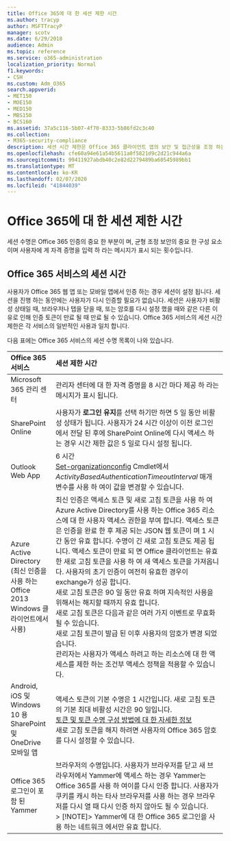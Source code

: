 ```yaml
---
title: Office 365에 대 한 세션 제한 시간
ms.author: tracyp
author: MSFTTracyP
manager: scotv
ms.date: 6/29/2018
audience: Admin
ms.topic: reference
ms.service: o365-administration
localization_priority: Normal
f1.keywords:
- CSH
ms.custom: Adm_O365
search.appverid:
- MET150
- MOE150
- MED150
- MBS150
- BCS160
ms.assetid: 37a5c116-5b07-4f70-8333-5b86fd2c3c40
ms.collection:
- M365-security-compliance
description: 세션 시간 제한은 Office 365 클라이언트 앱의 보안 및 접근성을 조정 하는 데 사용 됩니다.
ms.openlocfilehash: cfe60a94e61a54b5611a0f5821d9c2d21c944a6a
ms.sourcegitcommit: 99411927abdb40c2e82d2279489ba60545989bb1
ms.translationtype: MT
ms.contentlocale: ko-KR
ms.lasthandoff: 02/07/2020
ms.locfileid: "41844039"
---
```

# <a name="session-timeouts-for-office-365"></a>Office 365에 대 한 세션 제한 시간

세션 수명은 Office 365 인증의 중요 한 부분이 며, 균형 조정 보안의 중요 한 구성 요소 이며 사용자에 게 자격 증명을 입력 하 라는 메시지가 표시 되는 횟수입니다.
  
## <a name="session-times-for-office-365-services"></a>Office 365 서비스의 세션 시간

사용자가 Office 365 웹 앱 또는 모바일 앱에서 인증 하는 경우 세션이 설정 됩니다. 세션을 진행 하는 동안에는 사용자가 다시 인증할 필요가 없습니다. 세션은 사용자가 비활성 상태일 때, 브라우저나 탭을 닫을 때, 또는 암호를 다시 설정 했을 때와 같은 다른 이유로 인해 인증 토큰이 만료 될 때 만료 될 수 있습니다. Office 365 서비스의 세션 시간 제한은 각 서비스의 일반적인 사용과 일치 합니다.
  
다음 표에는 Office 365 서비스의 세션 수명 목록이 나와 있습니다.
  
|**Office 365 서비스**|**세션 제한 시간**|
|:-----|:-----|
|Microsoft 365 관리 센터  <br/> |관리자 센터에 대 한 자격 증명을 8 시간 마다 제공 하 라는 메시지가 표시 됩니다.  <br/> |
|SharePoint Online  <br/> |사용자가 **로그인 유지**를 선택 하기만 하면 5 일 동안 비활성 상태가 됩니다. 사용자가 24 시간 이상이 이전 로그인에서 전달 된 후에 SharePoint Online에 다시 액세스 하는 경우 시간 제한 값은 5 일로 다시 설정 됩니다.  <br/> |
|Outlook Web App  <br/> |6 시간  <br/> [Set-organizationconfig](https://go.microsoft.com/fwlink/p/?LinkId=615378) Cmdlet에서 _ActivityBasedAuthenticationTimeoutInterval_ 매개 변수를 사용 하 여이 값을 변경할 수 있습니다.  <br/> |
|Azure Active Directory  <br/> (최신 인증을 사용 하는 Office 2013 Windows 클라이언트에서 사용)  <br/> | 최신 인증은 액세스 토큰 및 새로 고침 토큰을 사용 하 여 Azure Active Directory를 사용 하는 Office 365 리소스에 대 한 사용자 액세스 권한을 부여 합니다. 액세스 토큰은 인증을 완료 한 후 제공 되는 JSON 웹 토큰이 며 1 시간 동안 유효 합니다. 수명이 긴 새로 고침 토큰도 제공 됩니다. 액세스 토큰이 만료 되 면 Office 클라이언트는 유효한 새로 고침 토큰을 사용 하 여 새 액세스 토큰을 가져옵니다. 사용자의 초기 인증이 여전히 유효한 경우이 exchange가 성공 합니다.  <br/>  새로 고침 토큰은 90 일 동안 유효 하며 지속적인 사용을 위해서는 해지할 때까지 유효 합니다.  <br/>  새로 고침 토큰은 다음과 같은 여러 가지 이벤트로 무효화 될 수 있습니다.  <br/>  새로 고침 토큰이 발급 된 이후 사용자의 암호가 변경 되었습니다.  <br/>  관리자는 사용자가 액세스 하려고 하는 리소스에 대 한 액세스를 제한 하는 조건부 액세스 정책을 적용할 수 있습니다.  <br/> |
|Android, iOS 및 Windows 10 용 SharePoint 및 OneDrive 모바일 앱  <br/> |액세스 토큰의 기본 수명은 1 시간입니다. 새로 고침 토큰의 기본 최대 비활성 시간은 90 일입니다.  <br/> [토큰 및 토큰 수명 구성 방법에 대 한 자세한 정보](https://docs.microsoft.com/azure/active-directory/active-directory-configurable-token-lifetimes) <br/> 새로 고침 토큰을 해지 하려면 사용자의 Office 365 암호를 다시 설정할 수 있습니다.  <br/> |
|Office 365 로그인이 포함 된 Yammer  <br/> |브라우저의 수명입니다. 사용자가 브라우저를 닫고 새 브라우저에서 Yammer에 액세스 하는 경우 Yammer는 Office 365를 사용 하 여이를 다시 인증 합니다. 사용자가 쿠키를 캐시 하는 타사 브라우저를 사용 하는 경우 브라우저를 다시 열 때 다시 인증 하지 않아도 될 수 있습니다.  <br/> > [!NOTE]> Yammer에 대 한 Office 365 로그인을 사용 하는 네트워크 에서만 유효 합니다.           |
   

